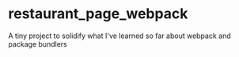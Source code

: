 # restaurant_page_webpack
A tiny project to solidify what I've learned so far about webpack and package bundlers

